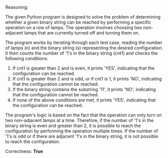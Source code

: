 Reasoning:

The given Python program is designed to solve the problem of determining whether a given binary string can be reached by performing a specific operation on a row of lamps. The operation involves choosing two non-adjacent lamps that are currently turned off and turning them on.

The program works by iterating through each test case, reading the number of lamps (n) and the binary string (s) representing the desired configuration. It then counts the number of '1's in the binary string (cnt1) and checks the following conditions:

1. If cnt1 is greater than 2 and is even, it prints 'YES', indicating that the configuration can be reached.
2. If cnt1 is greater than 2 and is odd, or if cnt1 is 1, it prints 'NO', indicating that the configuration cannot be reached.
3. If the binary string contains the substring '11', it prints 'NO', indicating that the configuration cannot be reached.
4. If none of the above conditions are met, it prints 'YES', indicating that the configuration can be reached.

The program's logic is based on the fact that the operation can only turn on two non-adjacent lamps at a time. Therefore, if the number of '1's in the binary string is even and greater than 2, it is possible to reach the configuration by performing the operation multiple times. If the number of '1's is odd or if there are adjacent '1's in the binary string, it is not possible to reach the configuration.

Correctness: **True**
